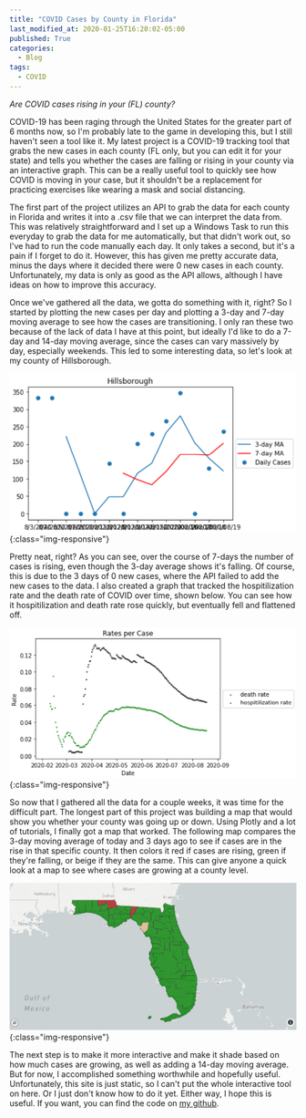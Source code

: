 ```yaml
---
title: "COVID Cases by County in Florida"
last_modified_at: 2020-01-25T16:20:02-05:00
published: True
categories:
  - Blog
tags:
  - COVID
---
```


*Are COVID cases rising in your (FL) county?*

COVID-19 has been raging through the United States for the greater part of 6 months now, so I'm probably late to the game in developing this, but I still haven't seen a tool like it. My latest project is a COVID-19 tracking tool that grabs the new cases in each county (FL only, but you can edit it for your state) and tells you whether the cases are falling or rising in your county via an interactive graph. This can be a really useful tool to quickly see how COVID is moving in your case, but it shouldn't be a replacement for practicing exercises like wearing a mask and social distancing.

The first part of the project utilizes an API to grab the data for each county in Florida and writes it into a .csv file that we can interpret the data from. This was relatively straightforward and I set up a Windows Task to run this everyday to grab the data for me automatically, but that didn't work out, so I've had to run the code manually each day. It only takes a second, but it's a pain if I forget to do it. However, this has given me pretty accurate data, minus the days where it decided there were 0 new cases in each county. Unfortunately, my data is only as good as the API allows, although I have ideas on how to improve this accuracy. 

Once we've gathered all the data, we gotta do something with it, right? So I started by plotting the new cases per day and plotting a 3-day and 7-day moving average to see how the cases are transitioning. I only ran these two because of the lack of data I have at this point, but ideally I'd like to do a 7-day and 14-day moving average, since the cases can vary massively by day, especially weekends. This led to some interesting data, so let's look at my county of Hillsborough.

![Hillsborough County new cases](/assets/images/CovidByCounty/HillsboroughCases.png){:class="img-responsive"}

Pretty neat, right? As you can see, over the course of 7-days the number of cases is rising, even though the 3-day average shows it's falling. Of course, this is due to the 3 days of 0 new cases, where the API failed to add the new cases to the data. I also created a graph that tracked the hospitilization rate and the death rate of COVID over time, shown below. You can see how it hospitilization and death rate rose quickly, but eventually fell and flattened off.

![Hillsborough County new cases](/assets/images/CovidByCounty/DeathRate.png){:class="img-responsive"}

So now that I gathered all the data for a couple weeks, it was time for the difficult part. The longest part of this project was building a map that would show you whether your county was going up or down. Using Plotly and a lot of tutorials, I finally got a map that worked. The following map compares the 3-day moving average of today and 3 days ago to see if cases are in the rise in that specific county. It then colors it red if cases are rising, green if they're falling, or beige if they are the same. This can give anyone a quick look at a map to see where cases are growing at a county level.

![Hillsborough County new cases](/assets/images/CovidByCounty/FloridaCovidMap.png){:class="img-responsive"}

The next step is to make it more interactive and make it shade based on how much cases are growing, as well as adding a 14-day moving average. But for now, I accomplished something worthwhile and hopefully useful. Unfortunately, this site is just static, so I can't put the whole interactive tool on here. Or I just don't know how to do it yet. Either way, I hope this is useful. If you want, you can find the code on [my github](https://github.com/sleavor/FloridaCOVIDData).